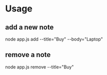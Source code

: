 # Usage

## add a new note

node app.js add --title="Buy" --body="Laptop"

## remove a note

node app.js remove --title="Buy"
